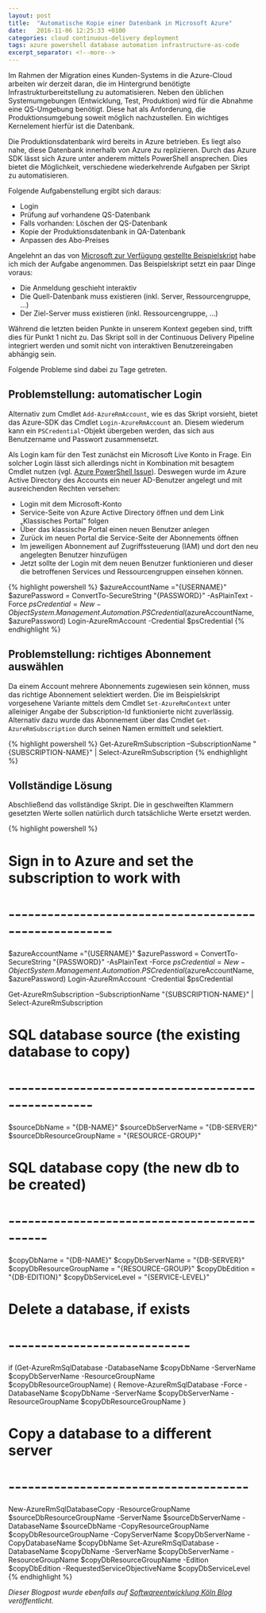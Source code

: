 ```yaml
---
layout: post
title:  "Automatische Kopie einer Datenbank in Microsoft Azure"
date:   2016-11-06 12:25:33 +0100
categories: cloud continuous-delivery deployment
tags: azure powershell database automation infrastructure-as-code
excerpt_separator: <!--more-->
---
```

Im Rahmen der Migration eines Kunden-Systems in die Azure-Cloud arbeiten wir derzeit daran, die im Hintergrund benötigte Infrastrukturbereitstellung zu automatisieren. Neben den üblichen Systemumgebungen (Entwicklung, Test, Produktion) wird für die Abnahme eine QS-Umgebung benötigt. Diese hat als Anforderung, die Produktionsumgebung soweit möglich nachzustellen. Ein wichtiges Kernelement hierfür ist die Datenbank.

Die Produktionsdatenbank wird bereits in Azure betrieben. Es liegt also nahe, diese Datenbank innerhalb von Azure zu replizieren. Durch das Azure SDK lässt sich Azure unter anderem mittels PowerShell ansprechen. Dies bietet die Möglichkeit, verschiedene wiederkehrende Aufgaben per Skript zu automatisieren.
<!--more-->
Folgende Aufgabenstellung ergibt sich daraus:

* Login
* Prüfung auf vorhandene QS-Datenbank
* Falls vorhanden: Löschen der QS-Datenbank
* Kopie der Produktionsdatenbank in QA-Datenbank
* Anpassen des Abo-Preises

Angelehnt an das von [Microsoft zur Verfügung gestellte Beispielskript][azure-copy-db] habe ich mich der Aufgabe angenommen. Das Beispielskript setzt ein paar Dinge voraus:

* Die Anmeldung geschieht interaktiv
* Die Quell-Datenbank muss existieren (inkl. Server, Ressourcengruppe, …)
* Der Ziel-Server muss existieren (inkl. Ressourcengruppe, …)

Während die letzten beiden Punkte in unserem Kontext gegeben sind, trifft dies für Punkt 1 nicht zu. Das Skript soll in der Continuous Delivery Pipeline integriert werden und somit nicht von interaktiven Benutzereingaben abhängig sein.

Folgende Probleme sind dabei zu Tage getreten.

## Problemstellung: automatischer Login

Alternativ zum Cmdlet `Add-AzureRmAccount`, wie es das Skript vorsieht, bietet das Azure-SDK das Cmdlet `Login-AzureRmAccount` an. Diesem wiederum kann ein `PSCredential`-Objekt übergeben werden, das sich aus Benutzername und Passwort zusammensetzt.

Als Login kam für den Test zunächst ein Microsoft Live Konto in Frage. Ein solcher Login lässt sich allerdings nicht in Kombination mit besagtem Cmdlet nutzen (vgl. [Azure PowerShell Issue][azure-powershell-issue]). Deswegen wurde im Azure Active Directory des Accounts ein neuer AD-Benutzer angelegt und mit ausreichenden Rechten versehen:

* Login mit dem Microsoft-Konto
* Service-Seite von Azure Active Directory öffnen und dem Link „Klassisches Portal“ folgen
* Über das klassische Portal einen neuen Benutzer anlegen
* Zurück im neuen Portal die Service-Seite der Abonnements öffnen
* Im jeweiligen Abonnement auf Zugriffssteuerung (IAM) und dort den neu angelegten Benutzer hinzufügen
* Jetzt sollte der Login mit dem neuen Benutzer funktionieren und dieser die betroffenen Services und Ressourcengruppen einsehen können.

{% highlight powershell %}
$azureAccountName ="{USERNAME}"
$azurePassword = ConvertTo-SecureString "{PASSWORD}" -AsPlainText -Force
$psCredential = New-Object System.Management.Automation.PSCredential($azureAccountName, $azurePassword)
Login-AzureRmAccount -Credential $psCredential
{% endhighlight %}

## Problemstellung: richtiges Abonnement auswählen

Da einem Account mehrere Abonnements zugewiesen sein können, muss das richtige Abonnement selektiert werden. Die im Beispielskript vorgesehene Variante mittels dem Cmdlet `Set-AzureRmContext` unter alleiniger Angabe der Subscription-Id funktionierte nicht zuverlässig. Alternativ dazu wurde das Abonnement über das Cmdlet `Get-AzureRmSubscription` durch seinen Namen ermittelt und selektiert.

{% highlight powershell %}
Get-AzureRmSubscription –SubscriptionName "{SUBSCRIPTION-NAME}" | Select-AzureRmSubscription
{% endhighlight %}

## Vollständige Lösung

Abschließend das vollständige Skript. Die in geschweiften Klammern gesetzten Werte sollen natürlich durch tatsächliche Werte ersetzt werden.

{% highlight powershell %}
# Sign in to Azure and set the subscription to work with
# ------------------------------------------------------
$azureAccountName ="{USERNAME}"
$azurePassword = ConvertTo-SecureString "{PASSWORD}" -AsPlainText -Force
$psCredential = New-Object System.Management.Automation.PSCredential($azureAccountName, $azurePassword)
Login-AzureRmAccount -Credential $psCredential

Get-AzureRmSubscription –SubscriptionName "{SUBSCRIPTION-NAME}" | Select-AzureRmSubscription

# SQL database source (the existing database to copy)
# ---------------------------------------------------
$sourceDbName = "{DB-NAME}"
$sourceDbServerName = "{DB-SERVER}"
$sourceDbResourceGroupName = "{RESOURCE-GROUP}"

# SQL database copy (the new db to be created)
# --------------------------------------------
$copyDbName = "{DB-NAME}"
$copyDbServerName = "{DB-SERVER}"
$copyDbResourceGroupName = "{RESOURCE-GROUP}"
$copyDbEdition = "{DB-EDITION}"
$copyDbServiceLevel = "{SERVICE-LEVEL}"

# Delete a database, if exists
# ----------------------------
if (Get-AzureRmSqlDatabase -DatabaseName $copyDbName -ServerName $copyDbServerName -ResourceGroupName $copyDbResourceGroupName)
{
  Remove-AzureRmSqlDatabase -Force -DatabaseName $copyDbName -ServerName $copyDbServerName -ResourceGroupName $copyDbResourceGroupName
}

# Copy a database to a different server
# -------------------------------------
New-AzureRmSqlDatabaseCopy -ResourceGroupName $sourceDbResourceGroupName -ServerName $sourceDbServerName -DatabaseName $sourceDbName -CopyResourceGroupName $copyDbResourceGroupName -CopyServerName $copyDbServerName -CopyDatabaseName $copyDbName
Set-AzureRmSqlDatabase -DatabaseName $copyDbName -ServerName $copyDbServerName -ResourceGroupName $copyDbResourceGroupName -Edition $copyDbEdition -RequestedServiceObjectiveName $copyDbServiceLevel
{% endhighlight %}

*Dieser Blogpost wurde ebenfalls auf [Softwareentwicklung Köln Blog][se-koeln-blog] veröffentlicht.*

[azure-copy-db]: https://azure.microsoft.com/en-us/documentation/articles/sql-database-copy-powershell/
[azure-powershell-issue]: https://github.com/Azure/azure-powershell/issues/1309
[se-koeln-blog]: http://www.softwareentwicklung-koeln.de/automatische-kopie-einer-datenbank-in-microsoft-azure/
